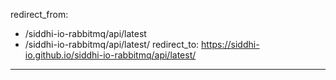 redirect_from:
  - /siddhi-io-rabbitmq/api/latest
  - /siddhi-io-rabbitmq/api/latest/
redirect_to: https://siddhi-io.github.io/siddhi-io-rabbitmq/api/latest/
---
